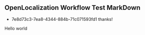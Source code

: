 ## OpenLocalization Workflow Test MarkDown
* 7e8d73c3-7ea8-4344-884b-71c071593fd1 
thanks!

Hello world